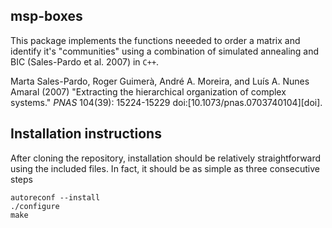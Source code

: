 ## msp-boxes

This package implements the functions neeeded to order a matrix and identify it's "communities" using a combination of simulated annealing and BIC (Sales-Pardo et al. 2007) in `C++`.

Marta Sales-Pardo, Roger Guimerà, André A. Moreira, and Luís A. Nunes Amaral (2007) "Extracting the hierarchical organization of complex systems."
*PNAS* 104(39): 15224-15229 doi:[10.1073/pnas.0703740104][doi].

## Installation instructions

After cloning the repository, installation should be relatively straightforward using the included files. In fact, it should be as simple as three consecutive steps

	autoreconf --install
	./configure
	make
	
